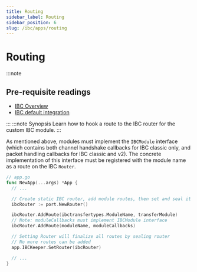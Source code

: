 ```yaml
---
title: Routing
sidebar_label: Routing
sidebar_position: 6
slug: /ibc/apps/routing
---
```


# Routing

:::note

## Pre-requisite readings

- [IBC Overview](../01-overview.md)
- [IBC default integration](../02-integration.md)

:::
:::note Synopsis
Learn how to hook a route to the IBC router for the custom IBC module.
:::

As mentioned above, modules must implement the `IBCModule` interface (which contains both channel
handshake callbacks for IBC classic only, and packet handling callbacks for IBC classic and v2). The concrete implementation of this interface
must be registered with the module name as a route on the IBC `Router`.

```go
// app.go
func NewApp(...args) *App {
  // ...

  // Create static IBC router, add module routes, then set and seal it
  ibcRouter := port.NewRouter()

  ibcRouter.AddRoute(ibctransfertypes.ModuleName, transferModule)
  // Note: moduleCallbacks must implement IBCModule interface
  ibcRouter.AddRoute(moduleName, moduleCallbacks)

  // Setting Router will finalize all routes by sealing router
  // No more routes can be added
  app.IBCKeeper.SetRouter(ibcRouter)

  // ...
}
```
